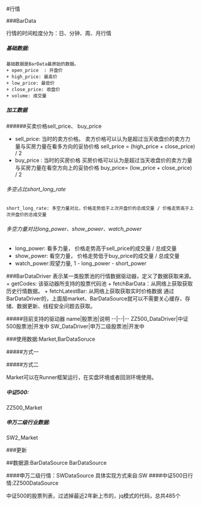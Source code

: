 #行情


<span id="BarData"/>
###BarData

行情的时间粒度分为：日、分钟、周、月行情

##### 基础数据:
    基础数据是BarData最原始的数据。
    + open_price  : 开盘价
    + high_price: 最高价
    + low_price: 最低价
    + close_price: 收盘价
    + volume: 成交量

##### 加工数据

######买卖价格sell_price、 buy_price
+   sell_price: 当时的卖方价格。
    卖方价格可以认为是超过当天收盘价的卖方力量与买房力量在看多方向的妥协价格
    sell_price = (high_price + close_price) / 2
+   buy_price : 当时的买房价格
    买房价格可以认为是超过当天收盘价的卖方力量与买房力量在看空方向上的妥协价格
    buy_price= (low_price + close_price) / 2

###### 多空占比short_long_rate
    short_long_rate: 多空力量对比，价格走势低于上次开盘价的总成交量 / 价格走势高于上次开盘价的总成交量

###### 多空力量对比long_power、show_power、watch_power
+   long_power: 看多力量， 价格走势高于sell_price的成交量 / 总成交量
+   show_power: 看空力量， 价格走势低于buy_price的成交量 / 总成交量
+   watch_power:观望力量,  1 - long_power - short_power
    




<span id="BarDataDriver"/>
###BarDataDriver
表示某一类股票池的行情数据驱动器，定义了数据获取来源。
+   getCodes: 该驱动器所支持的股票代码池
+   fetchBarData：从网络上获取获取历史行情数据。
+   fetchLatestBar: 从网络上获取获取实时价格数据
通过BarDataDriver的，上面层market、BarDataSource就可以不需要关心缓存、存储、数据更新、线程安全问题去获取。

#####目前支持的驱动器
name|股票池|说明
--|--|--
ZZ500_DataDriver|中证500股票池|开发中
SW_DataDriver|申万二级股票池|开发中


<span id="Market"/>
###使用数据:Market,BarDataSoruce

#####方式一

#####方式二

Market可以在Runner框架运行，在实盘环境或者回测环境使用。

##### 中证500:
ZZ500_Market


##### 申万二级行业数据:
SW2_Market

###更新


##数据源:BarDataSource
BarDataSource

####申万二级行情：SWDataSource
   具体实现方式来自:SW
####中证500日行情:ZZ500DataSource

中证500的股票列表，过滤掉最近2年新上市的，jq模式的代码，总共485个


